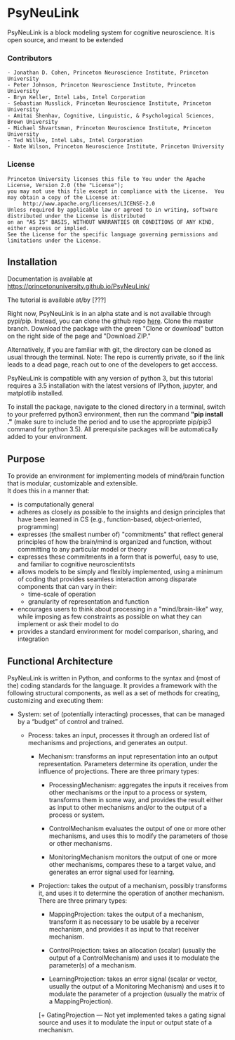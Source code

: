 # PsyNeuLink

PsyNeuLink is a block modeling system for cognitive neuroscience.
It is open source, and meant to be extended

### Contributors
    - Jonathan D. Cohen, Princeton Neuroscience Institute, Princeton University
    - Peter Johnson, Princeton Neuroscience Institute, Princeton University
    - Bryn Keller, Intel Labs, Intel Corporation
    - Sebastian Musslick, Princeton Neuroscience Institute, Princeton University
    - Amitai Shenhav, Cognitive, Linguistic, & Psychological Sciences, Brown University
    - Michael Shvartsman, Princeton Neuroscience Institute, Princeton University
    - Ted Willke, Intel Labs, Intel Corporation
    - Nate Wilson, Princeton Neuroscience Institute, Princeton University 

### License

    Princeton University licenses this file to You under the Apache License, Version 2.0 (the "License");
    you may not use this file except in compliance with the License.  You may obtain a copy of the License at:
         http://www.apache.org/licenses/LICENSE-2.0
    Unless required by applicable law or agreed to in writing, software distributed under the License is distributed
    on an "AS IS" BASIS, WITHOUT WARRANTIES OR CONDITIONS OF ANY KIND, either express or implied.
    See the License for the specific language governing permissions and limitations under the License.

## Installation

Documentation is available at https://princetonuniversity.github.io/PsyNeuLink/

The tutorial is available at/by [???] 

Right now, PsyNeuLink is in an alpha state and is not available through pypi/pip. Instead, you can clone the github repo [here](https://github.com/PrincetonUniversity/PsyNeuLink). Clone the master branch. Download the package with the green "Clone or download" button on the right side of the page and "Download ZIP."

Alternatively, if you are familiar with git, the directory can be cloned as usual through the terminal.
Note: The repo is currently private, so if the link leads to a dead page, reach out to one of the developers to get acccess.

PsyNeuLink is compatible with any version of python 3, but this tutorial requires a 3.5 installation with the latest versions of IPython, jupyter, and matplotlib installed.

To install the package, navigate to the cloned directory in a terminal, switch to your preferred python3 environment, then run the command __"pip install ."__ (make sure to include the period and to use the appropriate pip/pip3 command for python 3.5). All prerequisite packages will be automatically added to your environment.

## Purpose

To provide an environment for implementing models of mind/brain function that is modular, customizable and extensible.  
It does this in a manner that:

- is computationally general
- adheres as closely as possible to the insights and design principles that have been learned in CS
    (e.g., function-based, object-oriented, programming)
- expresses (the smallest number of) "commitments" that reflect general principles of how
    the brain/mind is organized and function, without committing to any particular model or theory
- expresses these commitments in a form that is powerful, easy to use, and familiar to cognitive neuroscientitsts
- allows models to be simply and flexibly implemented, using a minimum of coding that provides 
     seamless interaction among disparate components that can vary in their:
     + time-scale of operation
     + granularity of representation and function
- encourages users to think about processing in a "mind/brain-like" way,
     while imposing as few constraints as possible on what they can implement or ask their model to do
- provides a standard environment for model comparison, sharing, and integration  

## Functional Architecture

PsyNeuLink is written in Python, and conforms to the syntax and (most of the) coding standards for the language.
It provides a framework with the following structural components, as well as a set of methods for creating,
customizing and executing them:

- System:
     set of (potentially interacting) processes, that can be managed by a “budget” of control and trained.

     - Process: 
         takes an input, processes it through an ordered list of mechanisms and projections, and generates an output.
    
         + Mechanism: 
             transforms an input representation into an output representation.
             Parameters determine its operation, under the influence of projections.
             There are three primary types:
             
             + ProcessingMechanism:
                  aggregates the inputs it receives from other mechanisms or the input to a process or system, 
                  transforms them in some way, and provides the result either as input to other mechanisms and/or 
                  to the output of a process or system.
             
             + ControlMechanism
                  evaluates the output of one or more other mechanisms, and uses this to modify the parameters of those
                  or other mechanisms.

             + MonitoringMechanism
                   monitors the output of one or more other mechanisms, compares these to a target value,
                   and generates an error signal used for learning.
    
         + Projection: 
             takes the output of a mechanism, possibly transforms it, and uses it to determine the operation of 
             another mechanism. There are three primary types:
    
             + MappingProjection:
                takes the output of a mechanism, transform it as necessary to be usable by a receiver mechanism,
                and provides it as input to that receiver mechanism.
    
             + ControlProjection:
                 takes an allocation (scalar) (usually the output of a ControlMechanism) 
                 and uses it to modulate the parameter(s) of a mechanism.
    
             + LearningProjection:
                 takes an error signal (scalar or vector, usually the output of a Monitoring Mechanism) 
                 and uses it to modulate the parameter of a projection (usually the matrix of a MappingProjection).
                 
             [+ GatingProjection — Not yet implemented
                 takes a gating signal source and uses it to modulate the input or output state of a mechanism.
